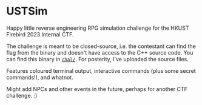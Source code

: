 # USTSim
Happy little reverse engineering RPG simulation challenge for the HKUST Firebird 2023 Internal CTF.

The challenge is meant to be closed-source, i.e. the contestant can find the flag from the binary and doesn't have access to the C++ source code. You can find this binary in [`chal/`](chal/). For posterity, I've uploaded the source files.

Features coloured terminal output, interactive commands (plus some secret commands!), and whatnot.

Might add NPCs and other events in the future, perhaps for another CTF challenge. :)
